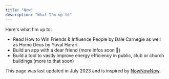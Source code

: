 ```yaml
---
title: "Now"
description: "What I'm up to"
---
```


Here's what I'm up to:

- Read How to Win Friends & Influence People by Dale Carnegie as well as Homo Deus by Yuval Harari
- Build an app with a dear friend (more infos soon 👀)
- Build a tool to vastly improve energy efficiency in public, club or church buildings (more to that soon)

This page was last updated in July 2023 and is inspired by [NowNowNow](https://nownownow.com).

